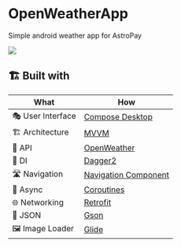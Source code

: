 # OpenWeatherApp
Simple android weather app for AstroPay

![](astropay.svg)

## 🏗️️ Built with

| What            | How                        |
|----------------    |------------------------------    |
| 🎭 User Interface    | [Compose Desktop](https://github.com/jetbrains/compose-jb)                |
| 🏗 Architecture    | [MVVM](https://en.wikipedia.org/wiki/Model%E2%80%93view%E2%80%93viewmodel)                            |
| 🧠 API    | [OpenWeather](https://openweathermap.org/current)                            |
| 💉 DI                | [Dagger2](https://github.com/google/dagger)                        |
| 🛣️ Navigation        | [Navigation Component](https://developer.android.com/guide/navigation)                        |
| 🌊 Async            | [Coroutines](https://kotlinlang.org/docs/coroutines-overview.html)                |
| 🌐 Networking        | [Retrofit](https://github.com/square/retrofit)                        |
| 📄 JSON            | [Gson](https://github.com/google/gson)                            |
| 🖼️ Image Loader            | [Glide](https://github.com/bumptech/glide)                            |
